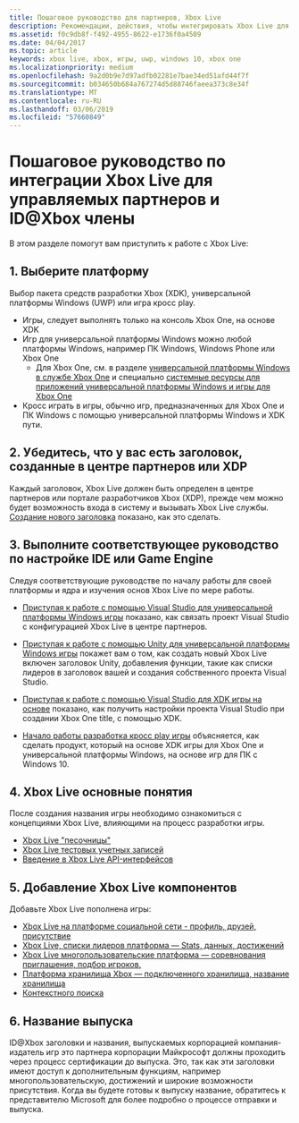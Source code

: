 ```yaml
---
title: Пошаговое руководство для партнеров, Xbox Live
description: Рекомендации, действия, чтобы интегрировать Xbox Live для управляемых партнеров.
ms.assetid: f0c9db8f-f492-4955-8622-e1736f0a4509
ms.date: 04/04/2017
ms.topic: article
keywords: xbox live, xbox, игры, uwp, windows 10, xbox one
ms.localizationpriority: medium
ms.openlocfilehash: 9a2d0b9e7d97adfb02281e7bae34ed51afd44f7f
ms.sourcegitcommit: b034650b684a767274d5d88746faeea373c8e34f
ms.translationtype: MT
ms.contentlocale: ru-RU
ms.lasthandoff: 03/06/2019
ms.locfileid: "57660849"
---
```

# <a name="step-by-step-guide-to-integrate-xbox-live-for-managed-partners-and-idxbox-members"></a>Пошаговое руководство по интеграции Xbox Live для управляемых партнеров и ID@Xbox члены

В этом разделе помогут вам приступить к работе с Xbox Live:

## <a name="1-choose-a-platform"></a>1. Выберите платформу
Выбор пакета средств разработки Xbox (XDK), универсальной платформы Windows (UWP) или игра кросс play.

- Игры, следует выполнять только на консоль Xbox One, на основе XDK
- Игр для универсальной платформы Windows можно любой платформы Windows, например ПК Windows, Windows Phone или Xbox One
  - Для Xbox One, см. в разделе [универсальной платформы Windows в службе Xbox One](https://msdn.microsoft.com/en-us/windows/uwp/xbox-apps/index) и специально [системные ресурсы для приложений универсальной платформы Windows и игры для Xbox One](https://msdn.microsoft.com/en-us/windows/uwp/xbox-apps/system-resource-allocation)
- Кросс играть в игры, обычно игр, предназначенных для Xbox One и ПК Windows с помощью универсальной платформы Windows и XDK пути.

## <a name="2-ensure-you-have-a-title-created-in-partner-center-or-xdp"></a>2. Убедитесь, что у вас есть заголовок, созданные в центре партнеров или XDP
Каждый заголовок, Xbox Live должен быть определен в центре партнеров или портале разработчиков Xbox (XDP), прежде чем можно будет возможность входа в систему и вызывать Xbox Live службы.  [Создание нового заголовка](create-a-new-title.md) показано, как это сделать.

## <a name="3-follow-the-appropriate-guide-to-setup-your-ide-or-game-engine"></a>3. Выполните соответствующее руководство по настройке IDE или Game Engine
Следуя соответствующие руководстве по началу работы для своей платформы и ядра и изучения основ Xbox Live по мере работы.

* [Приступая к работе с помощью Visual Studio для универсальной платформы Windows игры](get-started-with-visual-studio-and-uwp.md) показано, как связать проект Visual Studio с конфигурацией Xbox Live в центре партнеров.

* [Приступая к работе с помощью Unity для универсальной платформы Windows игры](partner-add-xbox-live-to-unity-uwp.md) покажет вам о том, как создать новый Xbox Live включен заголовок Unity, добавления функции, такие как списки лидеров в заголовок вашей и создания собственного проекта Visual Studio.

* [Приступая к работе с помощью Visual Studio для XDK игры на основе](xdk-developers.md) показано, как получить настройки проекта Visual Studio при создании Xbox One title, с помощью XDK.

* [Начало работы разработка кросс play игры](get-started-with-cross-play-games.md) объясняется, как сделать продукт, который на основе XDK игры для Xbox One и универсальной платформы Windows, на основе игр для ПК с Windows 10.

## <a name="4-xbox-live-concepts"></a>4. Xbox Live основные понятия
После создания названия игры необходимо ознакомиться с концепциями Xbox Live, влияющими на процесс разработки игры.

- [Xbox Live "песочницы"](../xbox-live-sandboxes.md)
- [Xbox Live тестовых учетных записей](../xbox-live-test-accounts.md)
- [Введение в Xbox Live API-интерфейсов](../introduction-to-xbox-live-apis.md)

## <a name="5-add-xbox-live-features"></a>5. Добавление Xbox Live компонентов

Добавьте Xbox Live пополнена игры:

- [Xbox Live на платформе социальной сети - профиль, друзей, присутствие](../social-platform/social-platform.md)
- [Xbox Live, списки лидеров платформа — Stats, данных, достижений](../data-platform/data-platform.md)
- [Xbox Live многопользовательские платформа — соревнования приглашения, подбор игроков,](../multiplayer/multiplayer-intro.md)
- [Платформа хранилища Xbox — подключенного хранилища, название хранилища](../storage-platform/storage-platform.md)
- [Контекстного поиска](../contextual-search/introduction-to-contextual-search.md)

## <a name="6-release-your-title"></a>6. Название выпуска

ID@Xbox заголовки и названия, выпускаемых корпорацией компания-издатель игр это партнера корпорации Майкрософт должны проходить через процесс сертификации до выпуска.  Это, так как эти заголовки имеют доступ к дополнительным функциям, например многопользовательскую, достижений и широкие возможности присутствия.  Когда вы будете готовы к выпуску название, обратитесь к представителю Microsoft для более подробно о процессе отправки и выпуска.
